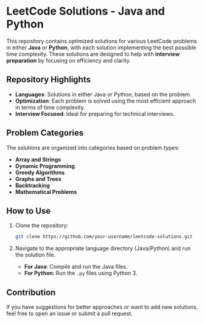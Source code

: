 
# LeetCode Solutions - Java and Python

This repository contains optimized solutions for various LeetCode problems in either **Java** or **Python**, with each solution implementing the best possible time complexity. These solutions are designed to help with **interview preparation** by focusing on efficiency and clarity.

## Repository Highlights

- **Languages**: Solutions in either Java or Python, based on the problem.
- **Optimization**: Each problem is solved using the most efficient approach in terms of time complexity.
- **Interview Focused**: Ideal for preparing for technical interviews.

## Problem Categories

The solutions are organized into categories based on problem types:

- **Array and Strings**
- **Dynamic Programming**
- **Greedy Algorithms**
- **Graphs and Trees**
- **Backtracking**
- **Mathematical Problems**


## How to Use

1. Clone the repository:
   ```bash
   git clone https://github.com/your-username/leetcode-solutions.git
   ```

2. Navigate to the appropriate language directory (Java/Python) and run the solution file.

   - **For Java**: Compile and run the Java files.
   - **For Python**: Run the `.py` files using Python 3.

## Contribution

If you have suggestions for better approaches or want to add new solutions, feel free to open an issue or submit a pull request.

